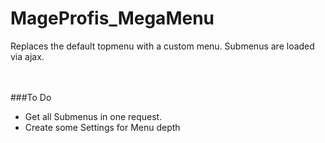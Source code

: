 # MageProfis_MegaMenu
Replaces the default topmenu with a custom menu.
Submenus are loaded via ajax.
<br />
<br />
<br />

###To Do

<ul>
<li>Get all Submenus in one request.</li>
<li>Create some Settings for Menu depth</li>
</ul>
